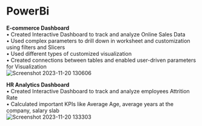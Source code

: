 # PowerBi
**E-commerce Dashboard**<br />
•	Created Interactive Dashboard to track and analyze Online Sales Data<br />
•	Used complex parameters to drill down in worksheet and customization using filters and Slicers<br />
•	Used different types of customized visualization<br />
•	Created connections between tables and enabled user-driven parameters for Visualization<br />
![Screenshot 2023-11-20 130606](https://github.com/Preeti-Rajput/PowerBi/assets/141327148/b94e5566-fed0-4278-ab90-70910f259481)

**HR Analytics Dashboard**<br />
•	Created Interactive Dashboard to track and analyze employees Attrition Rate<br />
•	Calculated important KPIs like Average Age, average years at the company, salary slab<br />
![Screenshot 2023-11-20 133303](https://github.com/Preeti-Rajput/PowerBi/assets/141327148/3ae28be2-c8ac-40df-95e7-6b2c998c106b)

